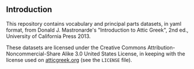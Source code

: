 
Introduction
------------

This repository contains vocabulary and principal parts
datasets, in yaml format, from Donald J. Mastronarde's
"Introduction to Attic Greek", 2nd ed., University of
California Press 2013.

These datasets are licensed under the Creative Commons
Attribution-Noncommercial-Share Alike 3.0 United States
License, in keeping with the license used on
[atticgreek.org](http://atticgreek.org/) (see the
`LICENSE` file).

